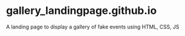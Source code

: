 # gallery_landingpage.github.io
A landing page to display a gallery of fake events using HTML, CSS, JS 
